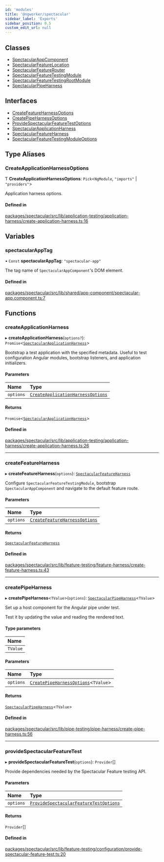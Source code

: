 ```yaml
---
id: 'modules'
title: '@ngworker/spectacular'
sidebar_label: 'Exports'
sidebar_position: 0.5
custom_edit_url: null
---
```


## Classes

- [SpectacularAppComponent](classes/SpectacularAppComponent.md)
- [SpectacularFeatureLocation](classes/SpectacularFeatureLocation.md)
- [SpectacularFeatureRouter](classes/SpectacularFeatureRouter.md)
- [SpectacularFeatureTestingModule](classes/SpectacularFeatureTestingModule.md)
- [SpectacularFeatureTestingRootModule](classes/SpectacularFeatureTestingRootModule.md)
- [SpectacularPipeHarness](classes/SpectacularPipeHarness.md)

## Interfaces

- [CreateFeatureHarnessOptions](interfaces/CreateFeatureHarnessOptions.md)
- [CreatePipeHarnessOptions](interfaces/CreatePipeHarnessOptions.md)
- [ProvideSpectacularFeatureTestOptions](interfaces/ProvideSpectacularFeatureTestOptions.md)
- [SpectacularApplicationHarness](interfaces/SpectacularApplicationHarness.md)
- [SpectacularFeatureHarness](interfaces/SpectacularFeatureHarness.md)
- [SpectacularFeatureTestingModuleOptions](interfaces/SpectacularFeatureTestingModuleOptions.md)

## Type Aliases

### CreateApplicationHarnessOptions

Ƭ **CreateApplicationHarnessOptions**: `Pick`\<`NgModule`, `"imports"` \| `"providers"`\>

Application harness options.

#### Defined in

[packages/spectacular/src/lib/application-testing/application-harness/create-application-harness.ts:16](https://github.com/ngworker/ngworker/blob/c91c5ac/packages/spectacular/src/lib/application-testing/application-harness/create-application-harness.ts#L16)

## Variables

### spectacularAppTag

• `Const` **spectacularAppTag**: `"spectacular-app"`

The tag name of `SpectacularAppComponent`'s DOM element.

#### Defined in

[packages/spectacular/src/lib/shared/app-component/spectacular-app.component.ts:7](https://github.com/ngworker/ngworker/blob/c91c5ac/packages/spectacular/src/lib/shared/app-component/spectacular-app.component.ts#L7)

## Functions

### createApplicationHarness

▸ **createApplicationHarness**(`options?`): `Promise`\<[`SpectacularApplicationHarness`](interfaces/SpectacularApplicationHarness.md)\>

Bootstrap a test application with the specified metadata. Useful to test configuration Angular modules, bootstrap listeners, and application initializers.

#### Parameters

| Name | Type |
| :-- | :-- |
| `options` | [`CreateApplicationHarnessOptions`](modules.md#createapplicationharnessoptions) |

#### Returns

`Promise`\<[`SpectacularApplicationHarness`](interfaces/SpectacularApplicationHarness.md)\>

#### Defined in

[packages/spectacular/src/lib/application-testing/application-harness/create-application-harness.ts:26](https://github.com/ngworker/ngworker/blob/c91c5ac/packages/spectacular/src/lib/application-testing/application-harness/create-application-harness.ts#L26)

---

### createFeatureHarness

▸ **createFeatureHarness**(`options`): [`SpectacularFeatureHarness`](interfaces/SpectacularFeatureHarness.md)

Configure `SpectacularFeatureTestingModule`, bootstrap `SpectacularAppComponent` and navigate to the default feature route.

#### Parameters

| Name | Type |
| :-- | :-- |
| `options` | [`CreateFeatureHarnessOptions`](interfaces/CreateFeatureHarnessOptions.md) |

#### Returns

[`SpectacularFeatureHarness`](interfaces/SpectacularFeatureHarness.md)

#### Defined in

[packages/spectacular/src/lib/feature-testing/feature-harness/create-feature-harness.ts:43](https://github.com/ngworker/ngworker/blob/c91c5ac/packages/spectacular/src/lib/feature-testing/feature-harness/create-feature-harness.ts#L43)

---

### createPipeHarness

▸ **createPipeHarness**\<`TValue`\>(`options`): [`SpectacularPipeHarness`](classes/SpectacularPipeHarness.md)\<`TValue`\>

Set up a host component for the Angular pipe under test.

Test it by updating the value and reading the rendered text.

#### Type parameters

| Name     |
| :------- |
| `TValue` |

#### Parameters

| Name | Type |
| :-- | :-- |
| `options` | [`CreatePipeHarnessOptions`](interfaces/CreatePipeHarnessOptions.md)\<`TValue`\> |

#### Returns

[`SpectacularPipeHarness`](classes/SpectacularPipeHarness.md)\<`TValue`\>

#### Defined in

[packages/spectacular/src/lib/pipe-testing/pipe-harness/create-pipe-harness.ts:56](https://github.com/ngworker/ngworker/blob/c91c5ac/packages/spectacular/src/lib/pipe-testing/pipe-harness/create-pipe-harness.ts#L56)

---

### provideSpectacularFeatureTest

▸ **provideSpectacularFeatureTest**(`options`): `Provider`[]

Provide dependencies needed by the Spectacular Feature testing API.

#### Parameters

| Name | Type |
| :-- | :-- |
| `options` | [`ProvideSpectacularFeatureTestOptions`](interfaces/ProvideSpectacularFeatureTestOptions.md) |

#### Returns

`Provider`[]

#### Defined in

[packages/spectacular/src/lib/feature-testing/configuration/provide-spectacular-feature-test.ts:20](https://github.com/ngworker/ngworker/blob/c91c5ac/packages/spectacular/src/lib/feature-testing/configuration/provide-spectacular-feature-test.ts#L20)
